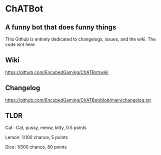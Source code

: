 # ChATBot
A funny bot that does funny things
------------------------------------
This Github is entirely dedicated to changelogs, issues, and the wiki. The code isnt here
 
 Wiki
 ---------
 https://github.com/EncubedGaming/ChATBot/wiki
 
 Changelog
 ------
 https://github.com/EncubedGaming/ChATBot/blob/main/changelog.txt
 
 TLDR
 -----
 
 Cat : Cat, pussy, meow, kitty, 0.5 points
 
 Lemon: 1/100 chance, 5 points
 
 Dice: 1/500 chance, 80 points
 
